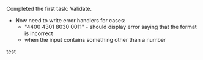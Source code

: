 Completed the first task: Validate.
 - Now need to write error handlers for cases:
   - "4400 4301 8030 0011" - should display error saying that the format is incorrect
   - when the input contains something other than a number 

test